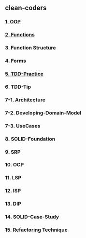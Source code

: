 ## clean-coders

### <a href="md/01. OOP.md">1. OOP</a>

### <a href="md/02. Functions.md">2. Functions</a>

### 3. Function Structure

### 4. Forms

### <a href="md/05. TDD-Practice.md">5. TDD-Practice</a>

### 6. TDD-Tip

### 7-1. Architecture

### 7-2. Developing-Domain-Model

### 7-3. UseCases

### 8. SOLID-Foundation

### 9. SRP

### 10. OCP

### 11. LSP

### 12. ISP

### 13. DIP

### 14. SOLID-Case-Study

### 15. Refactoring Technique
